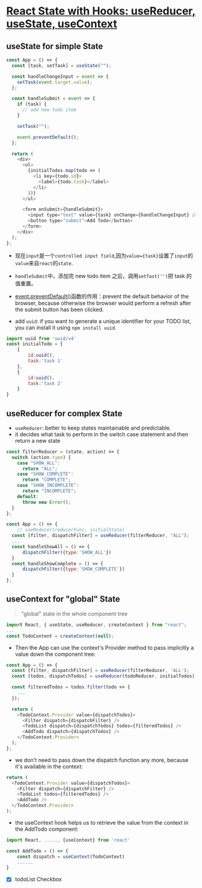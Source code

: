 # [React State with Hooks: useReducer, useState, useContext](https://www.robinwieruch.de/react-state-usereducer-usestate-usecontext/)

## useState for simple State

```js
const App = () => {
  const [task, setTask] = useState("");

  const handleChangeInput = event => {
    setTask(event.target.value);
  };

  const handleSubmit = event => {
    if (task) {
      // add new todo item
    }

    setTask("");

    event.preventDefault();
  };

  return (
    <div>
      <ul>
        {initialTodos.map(todo => (
          <li key={todo.id}>
            <label>{todo.task}</label>
          </li>
        ))}
      </ul>

      <form onSubmit={handleSubmit}>
        <input type="text" value={task} onChange={handleChangeInput} />
        <button type="submit">Add Todo</button>
      </form>
    </div>
  );
};
```

- 现在`input`是一个`controlled input field`,因为`value={task}`设置了`input`的`value`来自`react`的`state`.

- `handleSubmit`中，添加完 new todo item 之后，调用`setTast('')`把 task 的值重置。

- [event.preventDefault()](https://developer.mozilla.org/zh-CN/docs/Web/API/Event/preventDefault)函数的作用：prevent the default behavior of the browser, because otherwise the browser would perform a refresh after the submit button has been clicked.

* add `uuid`: if you want to generate a unique identifier for your TODO list, you can install it using `npm install uuid`.

```js
import uuid from 'uuid/v4'
const initialTodo = {
    {
        id:uuid(),
        task:'task 1'
    },
    {
        id:uuid(),
        task:'task 2'
    }
}
```

## useReducer for complex State

- `useReducer`: better to keep states maintainable and predictable.
- it decides what task to perform in the switch case statement and then return a new state

```js
const filterReducer = (state, action) => {
  switch (action.type) {
    case "SHOW_ALL":
      return "ALL";
    case "SHOW_COMPLETE":
      return "COMPLETE";
    case "SHOW_INCOMPLETE":
      return "INCOMPLETE";
    default:
      throw new Error();
  }
};

const App = () => {
    // useReducer(reducerFunc, initialState)
  const [filter, dispatchFilter] = useReducer(filterReducer, "ALL");
  ...
  const handleShowAll = () => {
      dispatchFilter({type:'SHOW_ALL'})
  }
  const handleShowComplete = () => {
      dispatchFilter({type:'SHOW_COMPLETE'})
  }
};
```

## useContext for "global" State

> "global" state in the whole component tree

```js
import React, { useState, useReducer, createContext } from "react";
...
const TodoContent = createContext(null);
```

- Then the App can use the context's Provider method to pass implicitly a value down the component tree:

```js
const App = () => {
  const [filter, dispatchFilter] = useReducer(filterReducer, 'ALL');
  const [todos, dispatchTodos] = useReducer(todoReducer, initialTodos);

  const filteredTodos = todos.filter(todo => {
    ...
  });

  return (
    <TodoContext.Provider value={dispatchTodos}>
      <Filter dispatch={dispatchFilter} />
      <TodoList dispatch={dispatchTodos} todos={filteredTodos} />
      <AddTodo dispatch={dispatchTodos} />
    </TodoContext.Provider>
  );
};
```

- we don't need to pass down the dispatch function any more, because it's available in the context:

```js
return (
  <TodoContext.Provider value={dispatchTodos}>
    <Filter dispatch={dispatchFilter} />
    <TodoList todos={filteredTodos} />
    <AddTodo />
  </TodoContext.Provider>
);
```

- the useContext hook helps us to retrieve the value from the context in the AddTodo component:

```js
import React, ....., {useContext} from 'react'

const AddTodo = () => {
    const dispatch = useContext(TodoContext)
    ......
}
```

- [x] todoList Checkbox
